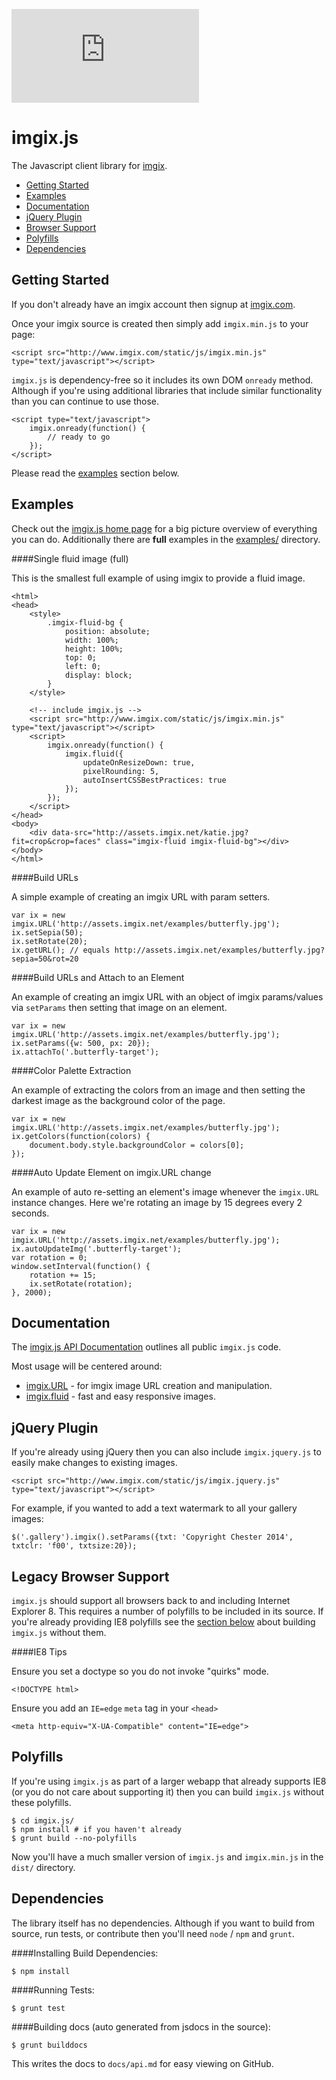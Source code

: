 ![imgix logo](https://assets.imgix.net/imgix-logo-web-2014.pdf?page=2&fm=png&w=200&h=200)

imgix.js
========

The Javascript client library for [imgix](http://www.imgix.com).

* [Getting Started](#getting-started)
* [Examples](#examples)
* [Documentation](#docs)
* [jQuery Plugin](#jquery)
* [Browser Support](#browser-support)
* [Polyfills](#polyfills)
* [Dependencies](#dependencies)

<a name="getting-started"></a>
Getting Started
---------------

If you don't already have an imgix account then signup at [imgix.com](http://www.imgix.com).

Once your imgix source is created then simply add `imgix.min.js` to your page:

    <script src="http://www.imgix.com/static/js/imgix.min.js" type="text/javascript"></script>


`imgix.js` is dependency-free so it includes its own DOM `onready` method. Although if you're using additional libraries that include similar functionality than you can continue to use those.

    <script type="text/javascript">
        imgix.onready(function() {
            // ready to go
        });
    </script>


Please read the [examples](#examples) section below.

<a name="examples"></a>
Examples
--------

Check out the [imgix.js home page](http://www.imgix.com/imgix-js) for a big picture overview of everything you can do. Additionally there are __full__ examples in the [examples/](examples/) directory.


####Single fluid image (full)

This is the smallest full example of using imgix to provide a fluid image.


	<html>
	<head>
		<style>
			.imgix-fluid-bg {
				position: absolute;
				width: 100%;
				height: 100%;
				top: 0;
				left: 0;
				display: block;
			}
		</style>

		<!-- include imgix.js -->
		<script src="http://www.imgix.com/static/js/imgix.min.js" type="text/javascript"></script>
		<script>
			imgix.onready(function() {
				imgix.fluid({
					updateOnResizeDown: true,
					pixelRounding: 5,
					autoInsertCSSBestPractices: true
				});
			});
		</script>
	</head>
	<body>
		<div data-src="http://assets.imgix.net/katie.jpg?fit=crop&crop=faces" class="imgix-fluid imgix-fluid-bg"></div>
	</body>
	</html>

####Build URLs

A simple example of creating an imgix URL with param setters.

    var ix = new imgix.URL('http://assets.imgix.net/examples/butterfly.jpg');
    ix.setSepia(50);
    ix.setRotate(20);
    ix.getURL(); // equals http://assets.imgix.net/examples/butterfly.jpg?sepia=50&rot=20

####Build URLs and Attach to an Element

An example of creating an imgix URL with an object of imgix params/values via `setParams` then setting that image on an element.

    var ix = new imgix.URL('http://assets.imgix.net/examples/butterfly.jpg');
    ix.setParams({w: 500, px: 20});
    ix.attachTo('.butterfly-target');


####Color Palette Extraction

An example of extracting the colors from an image and then setting the darkest image as the background color of the page.

    var ix = new imgix.URL('http://assets.imgix.net/examples/butterfly.jpg');
    ix.getColors(function(colors) {
        document.body.style.backgroundColor = colors[0];
    });

####Auto Update Element on imgix.URL change

An example of auto re-setting an element's image whenever the `imgix.URL` instance changes. Here we're rotating an image by 15 degrees every 2 seconds.

    var ix = new imgix.URL('http://assets.imgix.net/examples/butterfly.jpg');
    ix.autoUpdateImg('.butterfly-target');
    var rotation = 0;
    window.setInterval(function() {
        rotation += 15;
        ix.setRotate(rotation);
    }, 2000);

<a name="docs"></a>
Documentation
-------------

The [imgix.js API Documentation](docs/api.md) outlines all public `imgix.js` code.


Most usage will be centered around:

* [imgix.URL](docs/api.md#imgix.URL) - for imgix image URL creation and manipulation.
* [imgix.fluid](docs/api.md#imgix.fluid) - fast and easy responsive images.


<a name="jquery"></a>
jQuery Plugin
-------------

If you're already using jQuery then you can also include `imgix.jquery.js` to easily make changes to existing images. 

    <script src="http://www.imgix.com/static/js/imgix.jquery.js" type="text/javascript"></script>

For example, if you wanted to add a text watermark to all your gallery images:

    $('.gallery').imgix().setParams({txt: 'Copyright Chester 2014', txtclr: 'f00', txtsize:20});

<a name="browser-support"></a>
Legacy Browser Support
----------------------

`imgix.js` should support all browsers back to and including Internet Explorer 8. This requires a number of polyfills to be included in its source. If you're already providing IE8 polyfills see the [section below](#polyfills) about building `imgix.js` without them. 

####IE8 Tips

Ensure you set a doctype so you do not invoke "quirks" mode.

    <!DOCTYPE html>

Ensure you add an `IE=edge` `meta` tag in your `<head>`

    <meta http-equiv="X-UA-Compatible" content="IE=edge">

<a name="polyfills"></a>
Polyfills
---------

If you're using `imgix.js` as part of a larger webapp that already supports IE8 (or you do not care about supporting it) then you can build `imgix.js` without these polyfills.


    $ cd imgix.js/
    $ npm install # if you haven't already
    $ grunt build --no-polyfills

Now you'll have a much smaller version of `imgix.js` and `imgix.min.js` in the `dist/` directory.

<a name="dependencies"></a>
Dependencies
------------

The library itself has no dependencies. Although if you want to build from source, run tests, or contribute then you'll need `node` / `npm` and `grunt`.

####Installing Build Dependencies:

    $ npm install

####Running Tests:

    $ grunt test

####Building docs (auto generated from jsdocs in the source):

    $ grunt builddocs

This writes the docs to `docs/api.md` for easy viewing on GitHub.
